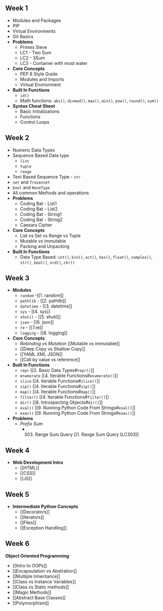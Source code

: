 ## Week 1
- Modules and Packages
- PIP
- Virtual Environments
- Git Basics
- **Problems**
	- Primes Sieve 
	- LC1 - Two Sum
	- LC2 - 3Sum
	- LC3 - Container with most water
- **Core Concepts**
	- PEP 8 Style Guide
	- Modules and Imports
	- Virtual Environment
- **Built In Functions**
	- `id()`
	- Math functions: `abs()`, `divmod()`, `max()`, `min()`, `pow()`, `round()`, `sum()`
- **Syntax Cheat Sheet**
	- Basic Initializations
	- Functions
	- Control Loops

## Week 2
- Numeric Data Types
- Sequence Based Data type
	- `list`
	- `tuple` 
	- `range`
- Text Based Sequence Type - `str`
- `set` and `frozenset`
- `bool` and `NoneType`
- All common Methods and operations
- **Problems**
	- Coding Bat - List1
	- Coding Bat - List2
	- Coding Bat - String1
	- Coding Bat - String2
	- Caesars Cipher
- **Core Concepts**
	- List vs Set vs Range vs Tuple
	- Mutable vs Immutable
	- Packing and Unpacking
- **Built In Functions**
	- Data Type Based: `int()`, `bin()`, `oct()`, `hex()`, `float()`, `complex()`, `str()`, `bool()`, `ord()`, `chr()`


## Week 3
- **Modules**
	- `random` -[[1. random]]
	- `pathlib` - [[2. pathlib]]
	- `datetime` - [[3. datetime]]
	- `sys` - [[4. sys]]
	- `shutil` - [[5. shutil]]
	- `json` - [[6. json]]
	- `re` - [[7.re]]
	- `logging` - [[8. logging]]
- **Core Concepts**
	- *Rebinding vs Mutation* [[Mutable vs immutable]]
	-  [[Deep Copy vs Shallow Copy]]
	- [[YAML XML JSON]]
	- [[Call by value vs reference]]
- **Built In Functions**
	- `repr` [[2. Basic Data Types#`repr()`]]
	- `enumerate` [[4. Iterable Functions#`enumerate()`]]
	- `slice` [[4. Iterable Functions#`slice()`]]
	- `zip()` [[4. Iterable Functions#`zip()`]]
	- `map()` [[4. Iterable Functions#`map()`]]
	- `filter()` [[4. Iterable Functions#`filter()`]]
	- `dir()` [[8. Introspecting Objects#`dir()`]]
	- `eval()` [[9. Running Python Code From Strings#`eval()`]]
	- `exec()` [[9. Running Python Code From Strings#`exec()`]]
- **Problems**
	- *Prefix Sum*
		- 303. Range Sum Query [[1. Range Sum Query [LC303]]


## Week 4
- **Web Development Intro**
	- [[HTML]]
	- [[CSS]]
	- [[JS]]

## Week 5
- **Intermediate Python Concepts**
	- [[Decorators]]
	- [[Iterators]]
	- [[Files]]
	- [[Exception Handling]]

## Week 6
**Object Oriented Programming**
- [[Intro to OOPs]]
- [[Encapsulation vs Abstration]]
- [[Multiple Inheritance]]
- [[Class vs Instance Variables]]
- [[Class vs Static methods]]
- [[Magic Methods]]
- [[Abstract Base Classes]]
- [[Polymorphism]]